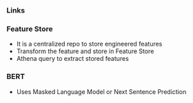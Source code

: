 ### Links

### Feature Store
* It is a centralized repo to store engineered features
* Transform the feature and store in Feature Store
* Athena query to extract stored features


### BERT
* Uses Masked Language Model or Next Sentence Prediction
















